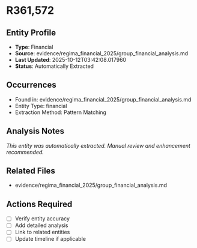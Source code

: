 # R361,572

## Entity Profile
- **Type**: Financial
- **Source**: evidence/regima_financial_2025/group_financial_analysis.md
- **Last Updated**: 2025-10-12T03:42:08.017960
- **Status**: Automatically Extracted

## Occurrences
- Found in: evidence/regima_financial_2025/group_financial_analysis.md
- Entity Type: financial
- Extraction Method: Pattern Matching

## Analysis Notes
*This entity was automatically extracted. Manual review and enhancement recommended.*

## Related Files
- evidence/regima_financial_2025/group_financial_analysis.md

## Actions Required
- [ ] Verify entity accuracy
- [ ] Add detailed analysis
- [ ] Link to related entities
- [ ] Update timeline if applicable
